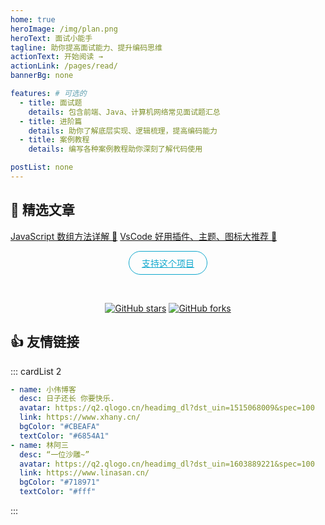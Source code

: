 ```yaml
---
home: true
heroImage: /img/plan.png
heroText: 面试小能手
tagline: 助你提高面试能力、提升编码思维
actionText: 开始阅读 →
actionLink: /pages/read/
bannerBg: none

features: # 可选的
  - title: 面试题
    details: 包含前端、Java、计算机网络常见面试题汇总
  - title: 进阶篇
    details: 助你了解底层实现、逻辑梳理，提高编码能力
  - title: 案例教程
    details: 编写各种案例教程助你深刻了解代码使用

postList: none
---
```


## 🎉 精选文章

[JavaScript 数组方法详解 🎁](/pages/6e9437/)
[VsCode 好用插件、主题、图标大推荐 🎉](/pages/988d9e/)

<p align="center">
  <a class="become-sponsor" href="/pages/project/">支持这个项目</a>
</p>

<style>
.become-sponsor {
  padding: 8px 20px;
  display: inline-block;
  color: #11a8cd;
  border-radius: 30px;
  box-sizing: border-box;
  border: 1px solid #11a8cd;
  transition: all .3s;
}

.become-sponsor:hover {
  background: #11a8cd;
  color: white;
}
</style>

<br/>
<p align="center">
  <a href="https://github.com/linsxw/awei-doc" target="_blank"><img src='https://img.shields.io/github/stars/linsxw/awei-doc' alt='GitHub stars' class="no-zoom"></a>
  <a href="https://github.com/linsxw/awei-doc" target="_blank"><img src='https://img.shields.io/github/forks/linsxw/awei-doc' alt='GitHub forks' class="no-zoom"></a>
</p>

## 👍 友情链接

::: cardList 2

```yaml
- name: 小伟博客
  desc: 日子还长 你要快乐.
  avatar: https://q2.qlogo.cn/headimg_dl?dst_uin=1515068009&spec=100
  link: https://www.xhany.cn/
  bgColor: "#CBEAFA"
  textColor: "#6854A1"
- name: 林阿三
  desc: “一位沙雕~”
  avatar: https://q2.qlogo.cn/headimg_dl?dst_uin=1603889221&spec=100
  link: https://www.linasan.cn/
  bgColor: "#718971"
  textColor: "#fff"
```

:::

<br/>
